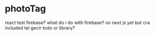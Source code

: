 # photoTag
react
test
firebase?
what do i do with firebase?
no next js yet but cra included
tel gecir
todo or library?
